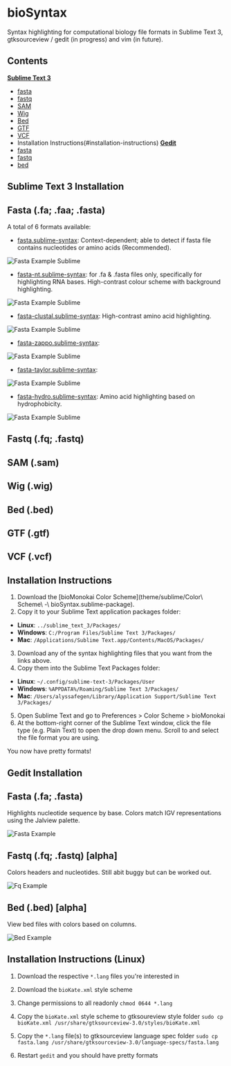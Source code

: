 # bioSyntax
Syntax highlighting for computational biology file formats in Sublime Text 3, gtksourceview / gedit (in progress) and vim (in future).

## Contents
[**Sublime Text 3**](#sublime-text-3-installation)
- [fasta](#fasta-fa-faa-fasta)
- [fastq](#fastq-fq-fastq)
- [SAM](#sam-sam)
- [Wig](#wig-wig)
- [Bed](#bed-bed)
- [GTF](#gtf-gtf)
- [VCF](#vcf-vcf)
- Installation Instructions(#installation-instructions)
[**Gedit**](#gedit-installation)
- [fasta](#fasta-fa-fasta)
- [fastq](#fastq-fq-fastq-alpha)
- [bed](#bed-bed-alpha)

## Sublime Text 3 Installation

## Fasta (.fa; .faa; .fasta)
A total of 6 formats available:
- [fasta.sublime-syntax](syntax/sublime/fasta.sublime-syntax): Context-dependent; able to detect if fasta file contains nucleotides or amino acids (Recommended).

![Fasta Example Sublime](dev/img/fasta_context.png)

- [fasta-nt.sublime-syntax](syntax/sublime/fasta-nt.sublime-syntax): for .fa & .fasta files only, specifically for highlighting RNA bases. High-contrast colour scheme with background highlighting.

![Fasta Example Sublime](dev/img/fasta_clustal.png)

- [fasta-clustal.sublime-syntax](syntax/sublime/fasta-clustal.sublime-syntax): High-contrast amino acid highlighting.

![Fasta Example Sublime](dev/img/fasta_clustal.png)

- [fasta-zappo.sublime-syntax](syntax/sublime/fasta-zappo.sublime-syntax):

![Fasta Example Sublime](dev/img/fasta_zappo.png)

- [fasta-taylor.sublime-syntax](syntax/sublime/fasta-taylor.sublime-syntax):

![Fasta Example Sublime](dev/img/fasta_taylor.png)

- [fasta-hydro.sublime-syntax](syntax/sublime/fasta-hydro.sublime-syntax): Amino acid highlighting based on hydrophobicity.

![Fasta Example Sublime](dev/img/fasta_hydro.png)

## Fastq (.fq; .fastq)


## SAM (.sam)


## Wig (.wig)


## Bed (.bed)


## GTF (.gtf)


## VCF (.vcf)

## Installation Instructions

1. Download the [bioMonokai Color Scheme](theme/sublime/Color\ Scheme\ -\ bioSyntax.sublime-package).
2. Copy it to your Sublime Text application packages folder:
- **Linux**: `../sublime_text_3/Packages/`
- **Windows**: `C:/Program Files/Sublime Text 3/Packages/`
- **Mac**: `/Applications/Sublime Text.app/Contents/MacOS/Packages/`
3. Download any of the syntax highlighting files that you want from the links above.
4. Copy them into the Sublime Text Packages folder:
- **Linux**: `~/.config/sublime-text-3/Packages/User`
- **Windows**: `%APPDATA%/Roaming/Sublime Text 3/Packages/`
- **Mac**: `/Users/alyssafegen/Library/Application Support/Sublime Text 3/Packages/`
5. Open Sublime Text and go to Preferences > Color Scheme > bioMonokai
6. At the bottom-right corner of the Sublime Text window, click the file type (e.g. Plain Text) to open the drop down menu. Scroll to and select the file format you are using.

You now have pretty formats!

## Gedit Installation

## Fasta (.fa; .fasta)
Highlights nucleotide sequence by base. Colors match IGV representations using the Jalview palette.

![Fasta Example](dev/bioSyntax_fasta.png)

## Fastq (.fq; .fastq) [alpha]
Colors headers and nucleotides. Still abit buggy but can be worked out.

![Fq Example](dev/bioSyntax_fq.png)

## Bed (.bed) [alpha]
View bed files with colors based on columns.

![Bed Example](dev/bioSyntax_bed.png)

## Installation Instructions (Linux)
1. Download the respective `*.lang` files you're interested in
2. Download the `bioKate.xml` style scheme
 
3. Change permissions to all readonly
	`chmod 0644 *.lang`

4. Copy the `bioKate.xml` style scheme to gtksoureview style folder
	`sudo cp bioKate.xml /usr/share/gtksourceview-3.0/styles/bioKate.xml`

5. Copy the `*.lang` file(s) to gtksourceview language spec folder
	`sudo cp fasta.lang /usr/share/gtksourceview-3.0/language-specs/fasta.lang`

6. Restart `gedit` and you should have pretty formats 



